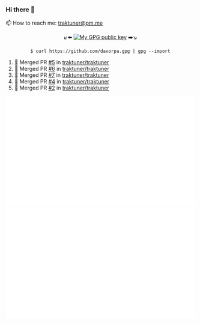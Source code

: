 ### Hi there 👋

<!--
**traktuner/traktuner** is a ✨ _special_ ✨ repository because its `README.md` (this file) appears on your GitHub profile.

Here are some ideas to get you started:

- 🔭 I’m currently working on ...
- 🌱 I’m currently learning ...
- 👯 I’m looking to collaborate on ...
- 🤔 I’m looking for help with ...
- 💬 Ask me about ...
- 📫 How to reach me: ...
- 😄 Pronouns: ...
- ⚡ Fun fact: ...
-->

📫 How to reach me: traktuner@pm.me
<div align="center" markdown="1">

↙️⬅️ [![My GPG public key](https://img.shields.io/badge/GPG%20public%20key-6D4AFF?style=for-the-badge)](https://github.com/traktuner.gpg) ➡️↘️

```shell
$ curl https://github.com/davorpa.gpg | gpg --import
```

</div>

<!--START_SECTION:activity-->
1. 🎉 Merged PR [#5](https://github.com/traktuner/traktuner/pull/5) in [traktuner/traktuner](https://github.com/traktuner/traktuner)
2. 🎉 Merged PR [#6](https://github.com/traktuner/traktuner/pull/6) in [traktuner/traktuner](https://github.com/traktuner/traktuner)
3. 🎉 Merged PR [#7](https://github.com/traktuner/traktuner/pull/7) in [traktuner/traktuner](https://github.com/traktuner/traktuner)
4. 🎉 Merged PR [#4](https://github.com/traktuner/traktuner/pull/4) in [traktuner/traktuner](https://github.com/traktuner/traktuner)
5. 🎉 Merged PR [#2](https://github.com/traktuner/traktuner/pull/2) in [traktuner/traktuner](https://github.com/traktuner/traktuner)
<!--END_SECTION:activity-->

![](https://github.com/traktuner/traktuner/blob/master/generated/overview.svg)
![](https://github.com/traktuner/traktuner/blob/master/generated/languages.svg)

